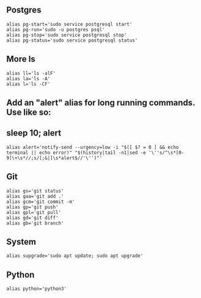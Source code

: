 ## Postgres
```
alias pg-start='sudo service postgresql start'
alias pg-run='sudo -u postgres psql'
alias pg-stop='sudo service postgresql stop'
alias pg-status='sudo service postgresql status'
```

## More ls
```
alias ll='ls -alF'
alias la='ls -A'
alias l='ls -CF'
```

## Add an "alert" alias for long running commands.  Use like so:
## sleep 10; alert
```
alias alert='notify-send --urgency=low -i "$([ $? = 0 ] && echo terminal || echo error)" "$(history|tail -n1|sed -e '\''s/^\s*[0-9]\+\s*//;s/[;&|]\s*alert$//'\'')"'
```

## Git
```
alias gs='git status'
alias gaa='git add .'
alias gcm='git commit -m'
alias gp='git push'
alias gpl='git pull'
alias gd='git diff'
alias gb='git branch'
```

## System
```
alias supgrade='sudo apt update; sudo apt upgrade'
```

## Python
```
alias python='python3'
```
